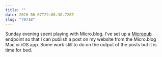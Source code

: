 ```yaml
---
title: ""
date: 2020-06-07T22:08:38.728Z
slug: "79718"
---
```

Sunday evening spent playing with Micro.blog. I've set up a [Micropub](https://indieweb.org/Micropub) endpoint so that I can publish a post on my website from the Micro.blog Mac or iOS app. Some work still to do on the output of the posts but it is time for bed.
